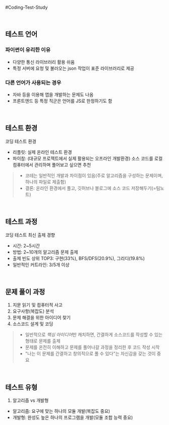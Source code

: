 
#Coding-Test-Study

<br>

## **테스트 언어**
### 파이썬이 유리한 이유
- 다양한 통신 라이브러리 활용 쉬움
- 특정 서버에 요청 및 불러오는 json 작업이 표준 라이브러리로 제공  

### 다른 언어가 사용되는 경우
- 자바 등을 이용해 앱을 개발하는 문제도 나옴
- 프론트엔드 등 특정 직군은 언어를 JS로 한정하기도 함

<br>

## **테스트 환경**
 코딩 테스트 환경
- 리플릿: 실제 온라인 테스트 환경
- 파이참: (대규모 프로젝트에서 실제 활용되는 오프라인 개발환경) 소스 코드를 로컬 컴퓨터에서 관리하며 풀어보고 싶으면 추천
> - 코테는 일반적인 개발과 차이점이 있음(주로 알고리즘을 구성하는 문제이며, 하나의 파일로 제출함)
> - 결론: 온라인 환경에서 풀고, 깃허브나 블로그에 소스 코드 저장해두기(=팀노트)


<br>

## **테스트 과정**
코딩 테스트 최신 출제 경향
- 시간: 2~5시간
- 방법: 2~10개의 알고리즘 문제 출제
- 출제 빈도 상위 TOP3: 구현(33%), BFS/DFS(20.9%), 그리디(19.8%)
- 일반적인 커트라인: 3/5개 이상

<br>

## **문제 풀이 과정**
1. 지문 읽기 및 컴퓨터적 사고
2. 요구사항(복잡도) 분석
3. 문제 해결을 위한 아이디어 찾기
4. 소스코드 설계 및 코딩
> - 일반적으로 *핵심 아이디어*만 캐치하면, 간결하게 소스코드를 작성할 수 있는 형태로 문제를 출제  
> - 문제를 온전히 이해하고 문제를 풀어나갈 과정을 정리한 후 코드 작성 시작
> - "나는 이 문제를 간결하고 창의적으로 풀 수 있다"는 자신감을 갖는 것이 중요

<br>

## **테스트 유형**
1. 알고리즘 vs 개발형
- 알고리즘: 요구에 맞는 하나의 모듈 개발(복잡도 중요)
- 개발형: 완성도 높은 하나의 프로그램을 개발(모듈 조합 능력 중요)
